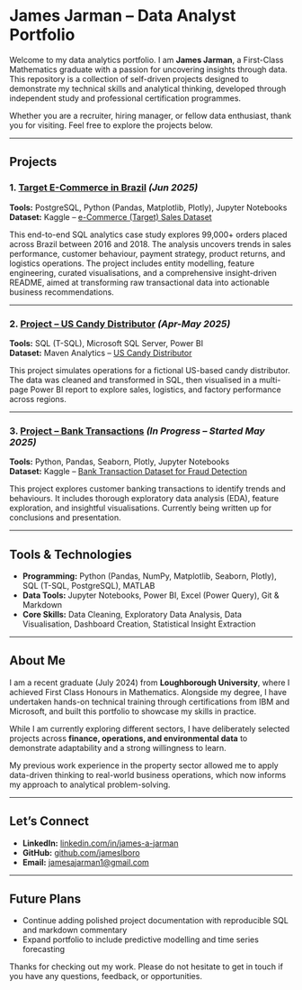 # James Jarman – Data Analyst Portfolio

Welcome to my data analytics portfolio. I am **James Jarman**, a First-Class Mathematics graduate with a passion for uncovering insights through data. This repository is a collection of self-driven projects designed to demonstrate my technical skills and analytical thinking, developed through independent study and professional certification programmes.

Whether you are a recruiter, hiring manager, or fellow data enthusiast, thank you for visiting. Feel free to explore the projects below.

---

## Projects

### 1. [Target E-Commerce in Brazil](https://github.com/jameslboro/james-jarman-portfolio/tree/main/project-eCommerce-Target) *(Jun 2025)*

**Tools:** PostgreSQL, Python (Pandas, Matplotlib, Plotly), Jupyter Notebooks  
**Dataset:** Kaggle – [e-Commerce (Target) Sales Dataset](https://www.kaggle.com/datasets/devarajv88/target-dataset/)

This end-to-end SQL analytics case study explores 99,000+ orders placed across Brazil between 2016 and 2018. The analysis uncovers trends in sales performance, customer behaviour, payment strategy, product returns, and logistics operations. The project includes entity modelling, feature engineering, curated visualisations, and a comprehensive insight-driven README, aimed at transforming raw transactional data into actionable business recommendations.

---

### 2. [Project – US Candy Distributor](https://github.com/jameslboro/james-jarman-portfolio/tree/main/project-US-Candy-Distributor) *(Apr-May 2025)*

**Tools:** SQL (T-SQL), Microsoft SQL Server, Power BI  
**Dataset:** Maven Analytics – [US Candy Distributor](https://mavenanalytics.io/data-playground?order=date_added%2Cdesc&search=US%20Candy%20Distributor)

This project simulates operations for a fictional US-based candy distributor. The data was cleaned and transformed in SQL, then visualised in a multi-page Power BI report to explore sales, logistics, and factory performance across regions.

---

### 3. [Project – Bank Transactions](https://github.com/jameslboro/james-jarman-portfolio/tree/main/project-Bank-Transactions) *(In Progress – Started May 2025)*

**Tools:** Python, Pandas, Seaborn, Plotly, Jupyter Notebooks  
**Dataset:** Kaggle – [Bank Transaction Dataset for Fraud Detection](https://www.kaggle.com/datasets/valakhorasani/bank-transaction-dataset-for-fraud-detection)

This project explores customer banking transactions to identify trends and behaviours. It includes thorough exploratory data analysis (EDA), feature exploration, and insightful visualisations. Currently being written up for conclusions and presentation.
<!-- 
---

### 4. [Project – Air Quality Analysis](https://github.com/jameslboro/james-jarman-portfolio/tree/main/project-Air-Quality) *(In Progress - )*

**Tools:** Python, Pandas, Matplotlib, Seaborn  
**Dataset:** Kaggle – [Global Air Quality Dataset](https://www.kaggle.com/datasets/waqi786/global-air-quality-dataset/)

An early-stage project analysing environmental data. Initial cleaning and visualisations are complete, with further analysis, correlation investigation, and potential predictive modelling to follow. -->

---

## Tools & Technologies

- **Programming:** Python (Pandas, NumPy, Matplotlib, Seaborn, Plotly), SQL (T-SQL, PostgreSQL), MATLAB  
- **Data Tools:** Jupyter Notebooks, Power BI, Excel (Power Query), Git & Markdown    
- **Core Skills:** Data Cleaning, Exploratory Data Analysis, Data Visualisation, Dashboard Creation, Statistical Insight Extraction

---

## About Me

I am a recent graduate (July 2024) from **Loughborough University**, where I achieved First Class Honours in Mathematics. Alongside my degree, I have undertaken hands-on technical training through certifications from IBM and Microsoft, and built this portfolio to showcase my skills in practice.

While I am currently exploring different sectors, I have deliberately selected projects across **finance, operations, and environmental data** to demonstrate adaptability and a strong willingness to learn.

My previous work experience in the property sector allowed me to apply data-driven thinking to real-world business operations, which now informs my approach to analytical problem-solving.

---

## Let’s Connect

- **LinkedIn:** [linkedin.com/in/james-a-jarman](https://www.linkedin.com/in/james-a-jarman/)  
- **GitHub:** [github.com/jameslboro](https://github.com/jameslboro)  
- **Email:** jamesajarman1@gmail.com

---

## Future Plans

- Continue adding polished project documentation with reproducible SQL and markdown commentary  
- Expand portfolio to include predictive modelling and time series forecasting    

Thanks for checking out my work. Please do not hesitate to get in touch if you have any questions, feedback, or opportunities.